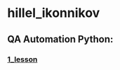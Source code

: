 # hillel_ikonnikov
## QA Automation Python:
### [1_lesson](https://www.youtube.com/watch?time_continue=7871&v=tmrLVqOD8eM&feature=emb_title)